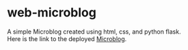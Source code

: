 # web-microblog
A simple Microblog created using html, css, and python flask. \
Here is the link to the deployed [Microblog](https://flask-microblog-utz5.onrender.com/).
